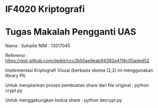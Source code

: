 # IF4020 Kriptografi
# Tugas Makalah Pengganti UAS

Nama : Suhailie
NIM  : 13517045

Referensi : https://gist.github.com/deibit/ccc2b55ae9eab94392e4118c05aded52

Implementasi Kriptografi Visual (berbasis skema (2,2) ini menggunakan library PIL

Untuk menjalankan proses pembuatan share dari file original :
python crypt.py <Nama File>
  
Untuk menggabungkan kedua share :
python decrypt.py <Nama Share1> <Nama Share2>
